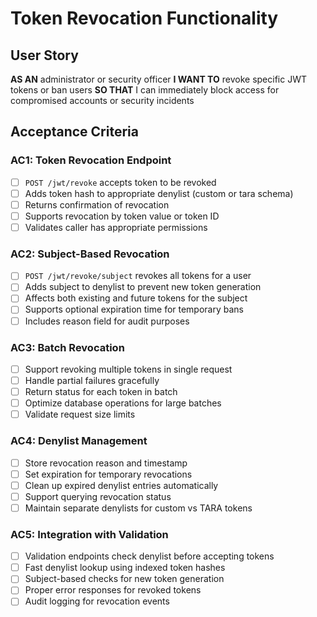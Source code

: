 # Token Revocation Functionality

## User Story
**AS AN** administrator or security officer
**I WANT TO** revoke specific JWT tokens or ban users
**SO THAT** I can immediately block access for compromised accounts or security incidents

## Acceptance Criteria

### AC1: Token Revocation Endpoint
- [ ] `POST /jwt/revoke` accepts token to be revoked
- [ ] Adds token hash to appropriate denylist (custom or tara schema)
- [ ] Returns confirmation of revocation
- [ ] Supports revocation by token value or token ID
- [ ] Validates caller has appropriate permissions

### AC2: Subject-Based Revocation
- [ ] `POST /jwt/revoke/subject` revokes all tokens for a user
- [ ] Adds subject to denylist to prevent new token generation
- [ ] Affects both existing and future tokens for the subject
- [ ] Supports optional expiration time for temporary bans
- [ ] Includes reason field for audit purposes

### AC3: Batch Revocation
- [ ] Support revoking multiple tokens in single request
- [ ] Handle partial failures gracefully
- [ ] Return status for each token in batch
- [ ] Optimize database operations for large batches
- [ ] Validate request size limits

### AC4: Denylist Management
- [ ] Store revocation reason and timestamp
- [ ] Set expiration for temporary revocations
- [ ] Clean up expired denylist entries automatically
- [ ] Support querying revocation status
- [ ] Maintain separate denylists for custom vs TARA tokens

### AC5: Integration with Validation
- [ ] Validation endpoints check denylist before accepting tokens
- [ ] Fast denylist lookup using indexed token hashes
- [ ] Subject-based checks for new token generation
- [ ] Proper error responses for revoked tokens
- [ ] Audit logging for revocation events